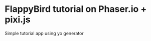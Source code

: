 FlappyBird tutorial on Phaser.io + pixi.js
==========================================

Simple tutorial app using yo generator